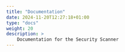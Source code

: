 ```yaml
---
title: "Documentation"
date: 2024-11-20T12:27:18+01:00
type: "docs"
weight: 20
description: >
    Documentation for the Security Scanner
---
```


